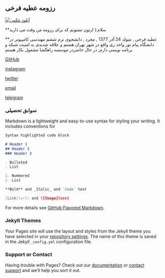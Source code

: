 ## رزومه عطیه فرخی
   
<a href="https://uupload.ir/view/blov_72655819.jpg" target="_blank"><img src="https://uupload.ir/files/blov_72655819_thumb.jpg" border="0" alt="آپلود عکس" /></a>

   
**سلام:) ازتون ممنونم که برای رزومه من وقت می ذارید

**عطیه فرخی , متولد 24 آذر 1377 , مجرد , دانشجوی ترم ششم مهندسی کامپیوتر در دانشگاه پیام نور واحد ری واقع در شهر تهران هستم و علاقه شدیدی به امنیت شبکه و برنامه نویسی
دارم, در حال حاضردر موسسه راهگشا مشغول بکار هستم

[GitHub](https://github.com/atieh-farokhi)

[instagram](https://instagram.com/atieh_frokhi)

[twitter](https://twitter.com/atieh_frokhi)

[email](https://fha_atie@yahoo.com)

[telegram](https://telegram.com/atieh_frokhi)


### سوابق تحصیلی
  
Markdown is a lightweight and easy-to-use syntax for styling your writing. It includes conventions for

```markdown
Syntax highlighted code block

# Header 1
## Header 2
### Header 3

- Bulleted
- List

1. Numbered
2. List

**Bold** and _Italic_ and `Code` text

[Link](url) and ![Image](src)
```

For more details see [GitHub Flavored Markdown](https://guides.github.com/features/mastering-markdown/).

### Jekyll Themes

Your Pages site will use the layout and styles from the Jekyll theme you have selected in your [repository settings](https://github.com/atieh-farokhi/atiehfarokhi.github.io/settings). The name of this theme is saved in the Jekyll `_config.yml` configuration file.

### Support or Contact

Having trouble with Pages? Check out our [documentation](https://docs.github.com/categories/github-pages-basics/) or [contact support](https://github.com/contact) and we’ll help you sort it out.
